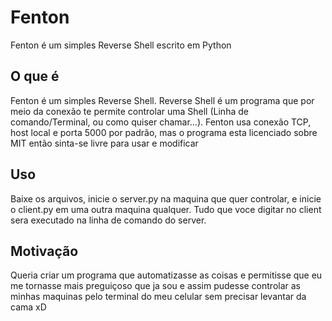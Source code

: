 # Fenton
Fenton é um simples Reverse Shell escrito em Python

## O que é

Fenton é um simples Reverse Shell. Reverse Shell é um programa que por meio da conexão te permite controlar uma Shell (Linha de comando/Terminal, ou como quiser chamar...). Fenton usa conexão TCP, host local e porta 5000 por padrão, mas o programa esta licenciado sobre MIT então sinta-se livre para usar e modificar

## Uso

Baixe os arquivos, inicie o server.py na maquina que quer controlar, e inicie o client.py em uma outra maquina qualquer. Tudo que voce digitar no client sera executado na linha de comando do server.

## Motivação

Queria criar um programa que automatizasse as coisas e permitisse que eu me tornasse mais preguiçoso que ja sou e assim pudesse controlar as minhas maquinas pelo terminal do meu celular sem precisar levantar da cama xD
